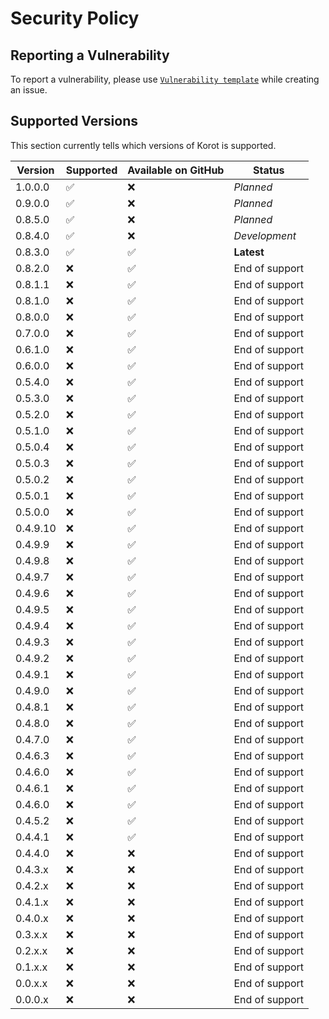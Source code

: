 # Security Policy

## Reporting a Vulnerability
To report a vulnerability, please use [`Vulnerability template`](https://github.com/Haltroy/Korot/issues/new?assignees=Haltroy&labels=bug%2C+help+wanted%2C+vulnerability&template=vulnerability.md&title=Vulnerability+-+) while creating an issue. 

## Supported Versions

This section currently tells which versions of Korot is supported.

| Version | Supported          | Available on GitHub | Status         |
| ------- | ------------------ |---------------------|----------------|
| 1.0.0.0 | :white_check_mark: | :x:                 | *Planned*      |
| 0.9.0.0 | :white_check_mark: | :x:                 | *Planned*      |
| 0.8.5.0 | :white_check_mark: | :x:                 | *Planned*      |
| 0.8.4.0 | :white_check_mark: | :x:                 | *Development*  |
| 0.8.3.0 | :white_check_mark: | :white_check_mark:  | **Latest**     |
| 0.8.2.0 | :x:                | :white_check_mark:  | End of support |
| 0.8.1.1 | :x:                | :white_check_mark:  | End of support | 
| 0.8.1.0 | :x:                | :white_check_mark:  | End of support | 
| 0.8.0.0 | :x:                | :white_check_mark:  | End of support | 
| 0.7.0.0 | :x:                | :white_check_mark:  | End of support | 
| 0.6.1.0 | :x:                | :white_check_mark:  | End of support |
| 0.6.0.0 | :x:                | :white_check_mark:  | End of support |
| 0.5.4.0 | :x:                | :white_check_mark:  | End of support |
| 0.5.3.0 | :x:                | :white_check_mark:  | End of support |
| 0.5.2.0 | :x:                | :white_check_mark:  | End of support |
| 0.5.1.0 | :x:                | :white_check_mark:  | End of support |
| 0.5.0.4 | :x:                | :white_check_mark:  | End of support |
| 0.5.0.3 | :x:                | :white_check_mark:  | End of support |
| 0.5.0.2 | :x:                | :white_check_mark:  | End of support |
| 0.5.0.1 | :x:                | :white_check_mark:  | End of support |
| 0.5.0.0 | :x:                | :white_check_mark:  | End of support |
| 0.4.9.10| :x:                | :white_check_mark:  | End of support |
| 0.4.9.9 | :x:                | :white_check_mark:  | End of support |
| 0.4.9.8 | :x:                | :white_check_mark:  | End of support |
| 0.4.9.7 | :x:                | :white_check_mark:  | End of support |
| 0.4.9.6 | :x:                | :white_check_mark:  | End of support |
| 0.4.9.5 | :x:                | :white_check_mark:  | End of support |
| 0.4.9.4 | :x:                | :white_check_mark:  | End of support |
| 0.4.9.3 | :x:                | :white_check_mark:  | End of support |
| 0.4.9.2 | :x:                | :white_check_mark:  | End of support |
| 0.4.9.1 | :x:                | :white_check_mark:  | End of support |
| 0.4.9.0 | :x:                | :white_check_mark:  | End of support |
| 0.4.8.1 | :x:                | :white_check_mark:  | End of support |
| 0.4.8.0 | :x:                | :white_check_mark:  | End of support |
| 0.4.7.0 | :x:                | :white_check_mark:  | End of support |
| 0.4.6.3 | :x:                | :white_check_mark:  | End of support |
| 0.4.6.0 | :x:                | :white_check_mark:  | End of support |
| 0.4.6.1 | :x:                | :white_check_mark:  | End of support |
| 0.4.6.0 | :x:                | :white_check_mark:  | End of support |
| 0.4.5.2 | :x:                | :white_check_mark:  | End of support |
| 0.4.4.1 | :x:                | :white_check_mark:  | End of support |
| 0.4.4.0 | :x:                | :x:                 | End of support |
| 0.4.3.x | :x:                | :x:                 | End of support |
| 0.4.2.x | :x:                | :x:                 | End of support |
| 0.4.1.x | :x:                | :x:                 | End of support |
| 0.4.0.x | :x:                | :x:                 | End of support |
| 0.3.x.x | :x:                | :x:                 | End of support |
| 0.2.x.x | :x:                | :x:                 | End of support |
| 0.1.x.x | :x:                | :x:                 | End of support |
| 0.0.x.x | :x:                | :x:                 | End of support |
| 0.0.0.x | :x:                | :x:                 | End of support |
